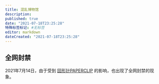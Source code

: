 ```yaml
---
title: 混乱博物馆
description:
published: true
date: "2021-07-18T23:25:28"
特殊标签标记: #无标签
editor: markdown
dateCreated: "2021-07-18T23:25:28"
---
```


## 全网封禁

2021年7月14日，由于受到 [回形针PAPERCLIP](/people/回形针PAPERCLIP) 的影响，也出现了全网封禁的现象。
